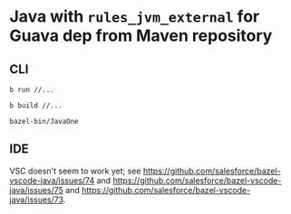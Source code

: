 # Java with `rules_jvm_external` for Guava dep from Maven repository

## CLI

    b run //...

    b build //...

    bazel-bin/JavaOne

## IDE

VSC doesn't seem to work yet; see
https://github.com/salesforce/bazel-vscode-java/issues/74 and
https://github.com/salesforce/bazel-vscode-java/issues/75 and
https://github.com/salesforce/bazel-vscode-java/issues/73.
